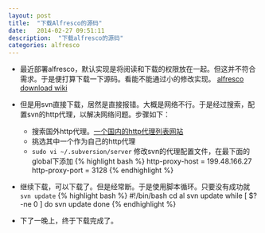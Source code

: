 ```yaml
---
layout: post
title:  "下载Alfresco的源码"
date:   2014-02-27 09:51:11
description:  "下载alfresco的源码"
categories: alfresco
---
```


- 最近部署alfresco，默认实现是将阅读和下载的权限放在一起。但这并不符合需求。于是便打算下载一下源码。看能不能通过小的修改实现。
[alfresco download wiki][wiki]



- 但是用svn直接下载，居然是直接报错。大概是网络不行。于是经过搜索，配置svn的http代理，以解决网络问题。步骤如下：
   + 搜索国外http代理。[一个国内的http代理列表网站][proxy]
   + 挑选其中一个作为自己的http代理
   + `sudo vi ~/.subversion/server` 修改svn的代理配置文件，在最下面的global下添加
     {% highlight bash %}
     http-proxy-host = 199.48.166.27
     http-proxy-port = 3128
     {% endhighlight %}



- 继续下载，可以下载了。但是经常断。于是使用脚本循环。只要没有成功就`svn update`
{% highlight bash %}
#!/bin/bash
cd al
svn update
while [ $? -ne 0 ] 
do
    svn update
done
{% endhighlight %}


- 下了一晚上，终于下载完成了。



[wiki]:http://wiki.alfresco.com/wiki/Alfresco_SVN_Development_Environment
[proxy]:http://www.xici.net.co/wt
